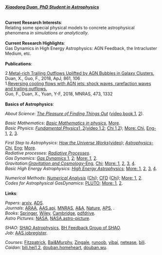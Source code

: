 ***[Xiaodong Duan, PhD Student in Astrophysics](https://www.researchgate.net/profile/Xiaodong_Duan)***  
<br/><br/>
**Current Research Interests**:  
Relating some special physical models to concrete astrophysical phenomena *in simulations or analytically*.  
<br/>
**Current Research Highlights**:  
Gas Dynamics in High Energy Astrophysics:  AGN Feedback, the Intracluster Medium, etc.  
<br/>
**Publications**:  

2.[Metal-rich Trailing Outflows Uplifted by AGN Bubbles in Galaxy Clusters.](https://ui.adsabs.harvard.edu/abs/2018ApJ...861..106D/abstract)  
   Duan, X., Guo, F., 2018, ApJ, 861, 106  
1.[Reversing cooling flows with AGN jets: shock waves, rarefaction waves and trailing outflows.]( https://ui.adsabs.harvard.edu/abs/2018MNRAS.473.1332G/abstract)  
   Guo, F., Duan, X., Yuan, Y-F, 2018, MNRAS, 473, 1332    
<br/>
**Basics of Astrophysics**:    

*About Science*: [*The Pleasure of Finding Things Out*](https://movie.douban.com/subject/10554714/) ([video](https://www.bilibili.com/video/av33429330),[book 1](https://book.douban.com/subject/1899679/), [2](http://www.feynmanlectures.caltech.edu/info/)).  
  
*Basic Mathematics*: [*Basic Mathematics in physics*](https://book.douban.com/subject/11906759/), [More](https://book.douban.com/subject/2000018/).   
*Basic Physics*: [*Fundamental Physics*1 ](https://book.douban.com/subject/25866680/),[2](https://book.douban.com/subject/26877960/)([video 1](http://open.163.com/special/fundamentalsofphysics/),[2](http://open.163.com/special/opencourse/physicsii.html); [Chi 1](https://book.douban.com/subject/30146984/),[2](https://book.douban.com/subject/30614858/)); [More: Chi](https://book.douban.com/subject/1536321/), [Eng-1](https://book.douban.com/subject/26635284/), [2](https://book.douban.com/subject/24542247/), [3](https://book.douban.com/subject/12646418/).  
  
*First Step to Astrophysics*: [*How the Universe Works*](https://movie.douban.com/subject/10464515/)([video](https://www.bilibili.com/bangumi/play/ep240462));  [*Astrophysics*-Chi](https://book.douban.com/subject/3353501/), [Eng](https://book.douban.com/subject/20558769/); [More](https://book.douban.com/subject/2188838/).  
*Radiative processes*: [*Radiative Processes*](https://book.douban.com/subject/1761105/).  
*Gas Dynamics*: [*Gas Dynamics* 1](https://book.douban.com/subject/34461444/), [2](https://book.douban.com/subject/2880185/); [More: 1](https://book.douban.com/subject/12037906/), [2](https://book.douban.com/subject/2883152/).  
*Gravitation*:[*Gravitation and Cosmology*-Eng](https://book.douban.com/subject/1465335/), [Chi](https://book.douban.com/subject/30165509/);  [More: 1](https://book.douban.com/subject/5473973/), [2](https://book.douban.com/subject/1463278/), [3](https://book.douban.com/subject/3072016/), [4](https://book.douban.com/subject/4072985/).  
*Basic High Energy Astrophysics*: [*High Energy Astrophysics*](https://book.douban.com/subject/27661675/);  [More: 1](https://book.douban.com/subject/5261306/), [2](https://book.douban.com/subject/1778012/), [3](https://book.douban.com/subject/3154999/), [4](https://book.douban.com/subject/4691362/).   
  
*Numerical Methods*:  [*Numerical Analysis*](https://book.douban.com/subject/10580010/) ([Chi](https://book.douban.com/subject/4188358/)); [CFD](https://book.douban.com/subject/2388518/) ([Chi](https://book.douban.com/subject/5921445/)); [More: 1](https://book.douban.com/subject/3715238/), [2](https://book.douban.com/subject/2251404/).   
*Codes for Astrophysical GasDynamics*:  [PLUTO](http://plutocode.ph.unito.it/); [More: 1](https://github.com/bwoshea/ZEUS-MP_2), [2](https://princetonuniversity.github.io/athena/download.html).  
<br/>
**Links**:
  
*Papers*: [arxiv](https://arxiv.org/archive/astro-ph), [ADS](https://ui.adsabs.harvard.edu/).  
*Journals*: [ARAA](https://www.annualreviews.org/journal/astro), [AAS.apj](https://journals.aas.org/astrophysical-journal/), [MNRAS](https://academic.oup.com/mnras/advance-articles), [A&A](https://www.aanda.org/), [Nature](https://www.nature.com/), [APS](https://www.aps.org/publications/index.cfm), .  
*Books*: [Springer](https://link.springer.com/), [Wiley](https://onlinelibrary.wiley.com/), [Cambridge](https://www.cambridge.org/core/what-we-publish/textbooks), [pdfdrive](https://www.pdfdrive.com/).  
*Astro Pictures*: [NASA](https://www.nasa.gov/), [NASA.astro-picture](https://apod.nasa.gov/apod/).  
  
*SHAO*:  [SHAO Astrophysics](http://astro.shao.cas.cn/), [BH Feedback Group of SHAO](http://cluster.shao.ac.cn/~fguo/index.html).  
*Job*: [AAS.jobregister](https://jobregister.aas.org/).  
  
*Courses*: [Fitzpatrick](http://farside.ph.utexas.edu/teaching.html), [Bai&Murphy](http://astro.tsinghua.edu.cn/~xbai/index.html), [Zingale](http://www.astro.sunysb.edu/mzingale/classes.html), [runoob](https://www.runoob.com/), [yibai](https://www.yiibai.com/), [netease](https://open.163.com/ocw/), [bili](https://www.bilibili.com/v/technology/speech_course/?spm_id_from=333.78.b_7375626e6176.4#/).  
*Caidan*: [bili.hei1](https://www.bilibili.com/video/av35435186/?p=15),[2](https://www.bilibili.com/bangumi/play/ep281875), [douban.homeheart](https://movie.douban.com/subject/26709258/), [douban.wu](https://www.douban.com/doulist/119299595/).
  
